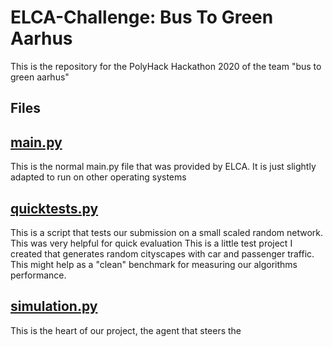 # ELCA-Challenge: Bus To Green Aarhus
This is the repository for the PolyHack Hackathon 2020 of the team "bus to green aarhus"

## Files
## [main.py](main.py)
This is the normal main.py file that was provided by ELCA. It is just slightly adapted to run on other operating systems

## [quicktests.py](quicktests.py)
This is a script that tests our submission on a small scaled random network. This was very helpful for quick evaluation 
This is a little test project I created that generates random cityscapes with car and passenger traffic. This might help as a "clean" benchmark for measuring our algorithms performance.

## [simulation.py](simulation.py)
This is the heart of our project, the agent that steers the 